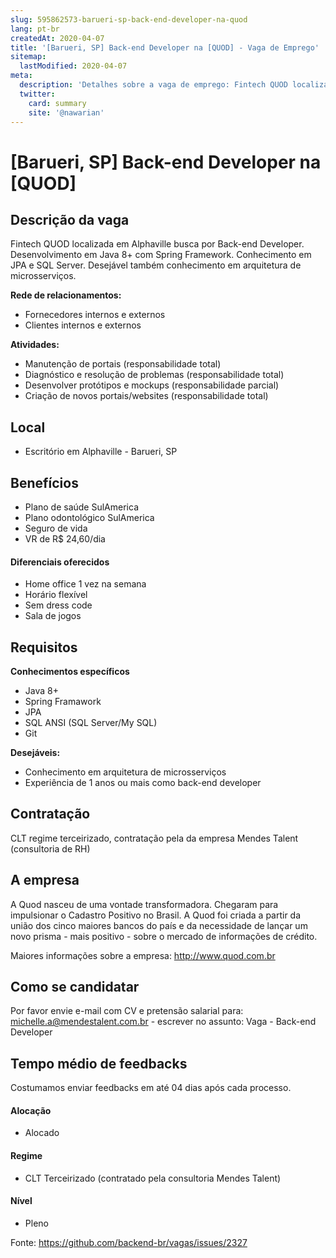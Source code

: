 ```yaml
---
slug: 595862573-barueri-sp-back-end-developer-na-quod
lang: pt-br
createdAt: 2020-04-07
title: '[Barueri, SP] Back-end Developer na [QUOD] - Vaga de Emprego'
sitemap:
  lastModified: 2020-04-07
meta:
  description: 'Detalhes sobre a vaga de emprego: Fintech QUOD localizada em Alphaville busca por Back-end Developer. Desenvolvimento em Java 8+ com Spring Framework. Conhecimento em JPA e SQL Server. Desejável também conhecimento em arquitetura de microsserviços. **Rede de relacionamentos:** - Fornecedores internos e externos - Clientes internos e externos **Atividades:** - Manutenção de portais (responsabilidade total) - Diagnóstico e resolução de problemas (responsabilidade total) - Desenvolver protótipos e mockups (responsabilidade parcial) - Criação de novos portais/websites (responsabilidade total)'
  twitter:
    card: summary
    site: '@nawarian'
---
```


# [Barueri, SP] Back-end Developer na [QUOD]

## Descrição da vaga

Fintech QUOD localizada em Alphaville busca por Back-end Developer.
Desenvolvimento em Java 8+ com Spring Framework. Conhecimento em JPA e SQL Server. Desejável também conhecimento em arquitetura de microsserviços.

**Rede de relacionamentos:**
- Fornecedores internos e externos
- Clientes internos e externos

**Atividades:**
- Manutenção de portais (responsabilidade total)
- Diagnóstico e resolução de problemas (responsabilidade total)
- Desenvolver protótipos e mockups (responsabilidade parcial)
- Criação de novos portais/websites (responsabilidade total)


## Local

- Escritório em Alphaville - Barueri, SP 


## Benefícios

- Plano de saúde SulAmerica
- Plano odontológico SulAmerica
- Seguro de vida
- VR de R$ 24,60/dia


#### Diferenciais oferecidos

- Home office 1 vez na semana
- Horário flexível
- Sem dress code
- Sala de jogos


## Requisitos

**Conhecimentos específicos**
- Java 8+
- Spring Framawork
- JPA
- SQL ANSI (SQL Server/My SQL)
- Git

**Desejáveis:**
- Conhecimento em arquitetura de microsserviços
- Experiência de 1 anos ou mais como back-end developer


## Contratação

CLT regime terceirizado, contratação pela da empresa Mendes Talent (consultoria de RH)


## A empresa

A Quod nasceu de uma vontade transformadora. Chegaram para impulsionar o Cadastro Positivo no Brasil. A Quod foi criada a partir da união dos cinco maiores bancos do país e da necessidade de lançar um novo prisma - mais positivo - sobre o mercado de informações de crédito. 

Maiores informações sobre a empresa: http://www.quod.com.br


## Como se candidatar

Por favor envie e-mail com CV e pretensão salarial para: michelle.a@mendestalent.com.br - escrever no assunto: Vaga - Back-end Developer  


## Tempo médio de feedbacks

Costumamos enviar feedbacks em até 04 dias após cada processo.


#### Alocação
- Alocado


#### Regime
- CLT Terceirizado (contratado pela consultoria Mendes Talent)


#### Nível
- Pleno

Fonte: https://github.com/backend-br/vagas/issues/2327